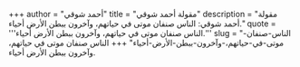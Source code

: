 +++
author = "أحمد شوقي"
title = "مقولة أحمد شوقي"
description = "مقولة أحمد شوقي: الناس صنفان موتى في حياتهم، وآخرون ببطن الأرض أحياء."
quote = '''الناس صنفان موتى في حياتهم، وآخرون ببطن الأرض أحياء.'''
slug = "الناس-صنفان-موتى-في-حياتهم،-وآخرون-ببطن-الأرض-أحياء"
+++
الناس صنفان موتى في حياتهم، وآخرون ببطن الأرض أحياء.
